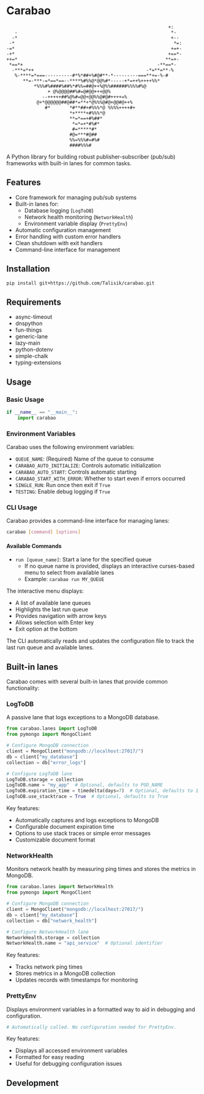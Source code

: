 # Carabao

```
                                                           +:
   -                                                        *-
  -*                                                        +--
 -*                                                          *=:
-=*                                                         +=+-
-+*                                                        +==*-
++=*                                                      **=+-
 *==*+                                                 -**==*-
  -***=*++                                         -*=**=**-%
   %-****=*===----------#*%*##+%#@#**-*---------===**+=-%-#
      **=-***-=*==*==--****%#%%@*@@%#*-----+*=++%++++%%*
          *%%%#%####%##%*#%%=##@++%@%%######%%%%#%@
               + @%@@@@##%#=@#@@+++@@%
             --+++++##%@%#=@@+@@%%@#@#++++=%
           @+*@@@@@@##@##*=**+*@%%%@#@+@@#@++%
              #*       *#**##+#%%%*@ %%%%++++#+
                       *+****+#%%%*@
                       **=*==+#%##*
                        *=*=+*#%#*
                        #=*****#*
                       #@=***#@##
                       %%=%%%#=#%#
                       ####%%%#
```

A Python library for building robust publisher-subscriber (pub/sub) frameworks with built-in lanes for common tasks.

## Features

- Core framework for managing pub/sub systems
- Built-in lanes for:
  - Database logging (`LogToDB`)
  - Network health monitoring (`NetworkHealth`)
  - Environment variable display (`PrettyEnv`)
- Automatic configuration management
- Error handling with custom error handlers
- Clean shutdown with exit handlers
- Command-line interface for management

## Installation

```sh
pip install git+https://github.com/Talisik/carabao.git
```

## Requirements

- async-timeout
- dnspython
- fun-things
- generic-lane
- lazy-main
- python-dotenv
- simple-chalk
- typing-extensions

## Usage

### Basic Usage

```python
if __name__ == "__main__":
    import carabao
```

### Environment Variables

Carabao uses the following environment variables:

- `QUEUE_NAME`: (Required) Name of the queue to consume
- `CARABAO_AUTO_INITIALIZE`: Controls automatic initialization
- `CARABAO_AUTO_START`: Controls automatic starting
- `CARABAO_START_WITH_ERROR`: Whether to start even if errors occurred
- `SINGLE_RUN`: Run once then exit if `True`
- `TESTING`: Enable debug logging if `True`

### CLI Usage

Carabao provides a command-line interface for managing lanes:

```sh
carabao [command] [options]
```

#### Available Commands

- `run [queue_name]`: Start a lane for the specified queue
  - If no queue name is provided, displays an interactive curses-based menu to select from available lanes
  - Example: `carabao run MY_QUEUE`

The interactive menu displays:

- A list of available lane queues
- Highlights the last run queue
- Provides navigation with arrow keys
- Allows selection with Enter key
- Exit option at the bottom

The CLI automatically reads and updates the configuration file to track the last run queue and available lanes.

## Built-in lanes

Carabao comes with several built-in lanes that provide common functionality:

### LogToDB

A passive lane that logs exceptions to a MongoDB database.

```python
from carabao.lanes import LogToDB
from pymongo import MongoClient

# Configure MongoDB connection
client = MongoClient("mongodb://localhost:27017/")
db = client["my_database"]
collection = db["error_logs"]

# Configure LogToDB lane
LogToDB.storage = collection
LogToDB.name = "my_app"  # Optional, defaults to POD_NAME
LogToDB.expiration_time = timedelta(days=7)  # Optional, defaults to 1 hour
LogToDB.use_stacktrace = True  # Optional, defaults to True
```

Key features:

- Automatically captures and logs exceptions to MongoDB
- Configurable document expiration time
- Options to use stack traces or simple error messages
- Customizable document format

### NetworkHealth

Monitors network health by measuring ping times and stores the metrics in MongoDB.

```python
from carabao.lanes import NetworkHealth
from pymongo import MongoClient

# Configure MongoDB connection
client = MongoClient("mongodb://localhost:27017/")
db = client["my_database"]
collection = db["network_health"]

# Configure NetworkHealth lane
NetworkHealth.storage = collection
NetworkHealth.name = "api_service"  # Optional identifier
```

Key features:

- Tracks network ping times
- Stores metrics in a MongoDB collection
- Updates records with timestamps for monitoring

### PrettyEnv

Displays environment variables in a formatted way to aid in debugging and configuration.

```python
# Automatically called. No configuration needed for PrettyEnv.
```

Key features:

- Displays all accessed environment variables
- Formatted for easy reading
- Useful for debugging configuration issues

## Development
